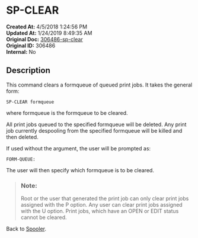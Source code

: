 # SP-CLEAR

**Created At:** 4/5/2018 1:24:56 PM  
**Updated At:** 1/24/2019 8:49:35 AM  
**Original Doc:** [306486-sp-clear](https://docs.jbase.com/44205-spooler/306486-sp-clear)  
**Original ID:** 306486  
**Internal:** No  


## Description 

This command clears a formqueue of queued print jobs. It takes the general form:

```
SP-CLEAR formqueue
```

where formqueue is the formqueue to be cleared.

All print jobs queued to the specified formqueue will be deleted. Any print job currently despooling from the specified formqueue will be killed and then deleted.

If used without the argument, the user will be prompted as:

```
FORM-QUEUE:
```

The user will then specify which formqueue is to be cleared.




> ### Note: 
> 
> Root or the user that generated the print job can only clear print jobs assigned with the P option. Any user can clear print jobs assigned with the U option. Print jobs, which have an OPEN or EDIT status cannot be cleared.




Back to [Spooler](./../jbase-spooler).
